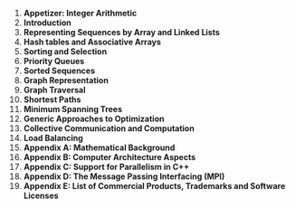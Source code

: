 1. **Appetizer: Integer Arithmetic**
2. **Introduction**
3. **Representing Sequences by Array and Linked Lists**
4. **Hash tables and Associative Arrays**
5. **Sorting and Selection**
6. **Priority Queues**
7. **Sorted Sequences**
8. **Graph Representation**
9. **Graph Traversal**
10. **Shortest Paths**
11. **Minimum Spanning Trees**
12. **Generic Approaches to Optimization**
13. **Collective Communication and Computation**
14. **Load Balancing**
15. **Appendix A: Mathematical Background**
16. **Appendix B: Computer Architecture Aspects**
17. **Appendix C: Support for Parallelism in C++**
18. **Appendix D: The Message Passing Interfacing (MPI)**
19. **Appendix E: List of Commercial Products, Trademarks and Software Licenses**